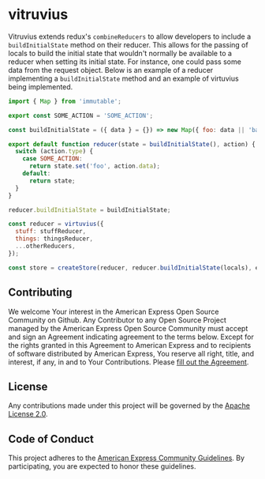 # vitruvius

Vitruvius extends redux's `combineReducers` to allow developers to include a `buildInitialState` method on their reducer. This allows for the passing of locals to build the initial state that wouldn't normally be available to a reducer when setting its initial state. For instance, one could pass some data from the request object. Below is an example of a reducer implementing a `buildInitialState` method and an example of virtuvius being implemented.

```js
import { Map } from 'immutable';

export const SOME_ACTION = 'SOME_ACTION';

const buildInitialState = ({ data } = {}) => new Map({ foo: data || 'bar' });

export default function reducer(state = buildInitialState(), action) {
  switch (action.type) {
    case SOME_ACTION:
      return state.set('foo', action.data);
    default:
      return state;
  }
}

reducer.buildInitialState = buildInitialState;
```

```js
const reducer = virtuvius({
  stuff: stuffReducer,
  things: thingsReducer,
  ...otherReducers,
});

const store = createStore(reducer, reducer.buildInitialState(locals), enhancer);
```

## Contributing
We welcome Your interest in the American Express Open Source Community on Github. Any Contributor to any Open Source Project managed by the American Express Open Source Community must accept and sign an Agreement indicating agreement to the terms below. Except for the rights granted in this Agreement to American Express and to recipients of software distributed by American Express, You reserve all right, title, and interest, if any, in and to Your Contributions. Please [fill out the Agreement](http://goo.gl/forms/mIHWH1Dcuy).

## License
Any contributions made under this project will be governed by the [Apache License 2.0](https://github.com/americanexpress/vitruvius/blob/master/LICENSE.txt).

## Code of Conduct
This project adheres to the [American Express Community Guidelines](https://github.com/americanexpress/vitruvius/wiki/Code-of-Conduct).
By participating, you are expected to honor these guidelines.
